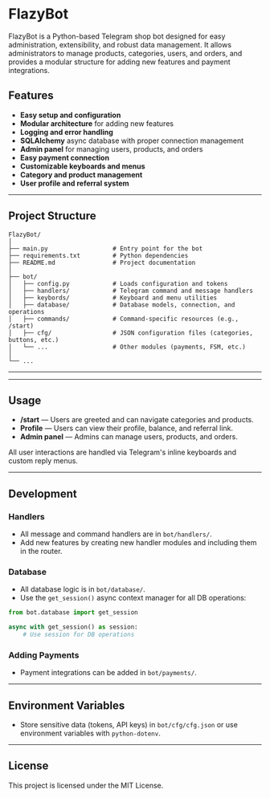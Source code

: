 # FlazyBot

FlazyBot is a Python-based Telegram shop bot designed for easy administration, extensibility, and robust data management. It allows administrators to manage products, categories, users, and orders, and provides a modular structure for adding new features and payment integrations.

## Features

- **Easy setup and configuration**
- **Modular architecture** for adding new features
- **Logging and error handling**
- **SQLAlchemy** async database with proper connection management
- **Admin panel** for managing users, products, and orders
- **Easy payment connection**
- **Customizable keyboards and menus**
- **Category and product management**
- **User profile and referral system**

---

## Project Structure

```
FlazyBot/
│
├── main.py                  # Entry point for the bot
├── requirements.txt         # Python dependencies
├── README.md                # Project documentation
│
├── bot/
│   ├── config.py            # Loads configuration and tokens
│   ├── handlers/            # Telegram command and message handlers
│   ├── keybords/            # Keyboard and menu utilities
│   ├── database/            # Database models, connection, and operations
│   ├── commands/            # Command-specific resources (e.g., /start)
│   ├── cfg/                 # JSON configuration files (categories, buttons, etc.)
│   └── ...                  # Other modules (payments, FSM, etc.)
│
└── ...
```

---


---

## Usage

- **/start** — Users are greeted and can navigate categories and products.
- **Profile** — Users can view their profile, balance, and referral link.
- **Admin panel** — Admins can manage users, products, and orders.

All user interactions are handled via Telegram's inline keyboards and custom reply menus.

---

## Development

### Handlers

- All message and command handlers are in `bot/handlers/`.
- Add new features by creating new handler modules and including them in the router.

### Database

- All database logic is in `bot/database/`.
- Use the `get_session()` async context manager for all DB operations:

```python
from bot.database import get_session

async with get_session() as session:
    # Use session for DB operations
```

### Adding Payments

- Payment integrations can be added in `bot/payments/`.

---

## Environment Variables

- Store sensitive data (tokens, API keys) in `bot/cfg/cfg.json` or use environment variables with `python-dotenv`.

---

## License

This project is licensed under the MIT License.
